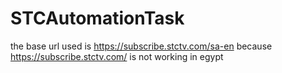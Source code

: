 # STCAutomationTask
the base url used is https://subscribe.stctv.com/sa-en because https://subscribe.stctv.com/ is not working in egypt
